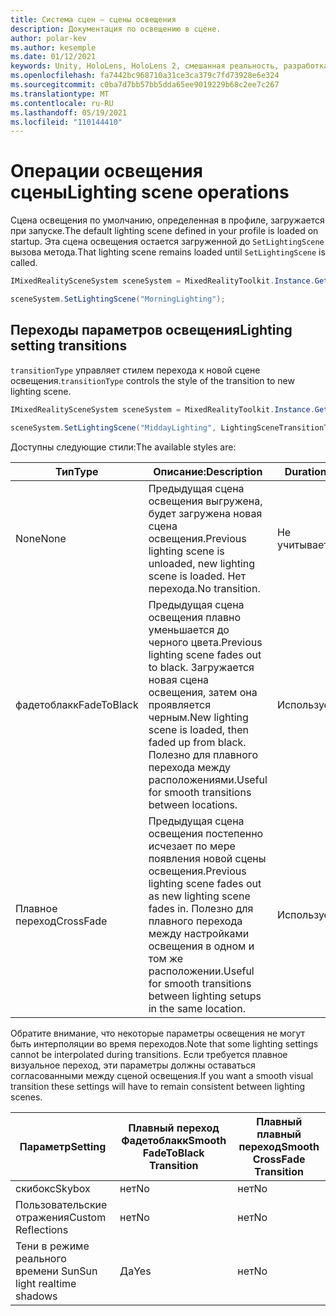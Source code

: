 ```yaml
---
title: Система сцен — сцены освещения
description: Документация по освещению в сцене.
author: polar-kev
ms.author: kesemple
ms.date: 01/12/2021
keywords: Unity, HoloLens, HoloLens 2, смешанная реальность, разработка, MRTK
ms.openlocfilehash: fa7442bc968710a31ce3ca379c7fd73928e6e324
ms.sourcegitcommit: c0ba7d7bb57bb5dda65ee9019229b68c2ee7c267
ms.translationtype: MT
ms.contentlocale: ru-RU
ms.lasthandoff: 05/19/2021
ms.locfileid: "110144410"
---
```

# <a name="lighting-scene-operations"></a><span data-ttu-id="3d86f-104">Операции освещения сцены</span><span class="sxs-lookup"><span data-stu-id="3d86f-104">Lighting scene operations</span></span>

<span data-ttu-id="3d86f-105">Сцена освещения по умолчанию, определенная в профиле, загружается при запуске.</span><span class="sxs-lookup"><span data-stu-id="3d86f-105">The default lighting scene defined in your profile is loaded on startup.</span></span> <span data-ttu-id="3d86f-106">Эта сцена освещения остается загруженной до `SetLightingScene` вызова метода.</span><span class="sxs-lookup"><span data-stu-id="3d86f-106">That lighting scene remains loaded until `SetLightingScene` is called.</span></span>

```c#
IMixedRealitySceneSystem sceneSystem = MixedRealityToolkit.Instance.GetService<IMixedRealitySceneSystem>();

sceneSystem.SetLightingScene("MorningLighting");
```

## <a name="lighting-setting-transitions"></a><span data-ttu-id="3d86f-107">Переходы параметров освещения</span><span class="sxs-lookup"><span data-stu-id="3d86f-107">Lighting setting transitions</span></span>

<span data-ttu-id="3d86f-108">`transitionType` управляет стилем перехода к новой сцене освещения.</span><span class="sxs-lookup"><span data-stu-id="3d86f-108">`transitionType` controls the style of the transition to new lighting scene.</span></span>

```c#
IMixedRealitySceneSystem sceneSystem = MixedRealityToolkit.Instance.GetService<IMixedRealitySceneSystem>();

sceneSystem.SetLightingScene("MiddayLighting", LightingSceneTransitionType.CrossFade);
```

<span data-ttu-id="3d86f-109">Доступны следующие стили:</span><span class="sxs-lookup"><span data-stu-id="3d86f-109">The available styles are:</span></span>

<span data-ttu-id="3d86f-110">Тип</span><span class="sxs-lookup"><span data-stu-id="3d86f-110">Type</span></span> | <span data-ttu-id="3d86f-111">Описание:</span><span class="sxs-lookup"><span data-stu-id="3d86f-111">Description</span></span> | <span data-ttu-id="3d86f-112">Duration</span><span class="sxs-lookup"><span data-stu-id="3d86f-112">Duration</span></span>
--- | --- | ---
<span data-ttu-id="3d86f-113">None</span><span class="sxs-lookup"><span data-stu-id="3d86f-113">None</span></span> | <span data-ttu-id="3d86f-114">Предыдущая сцена освещения выгружена, будет загружена новая сцена освещения.</span><span class="sxs-lookup"><span data-stu-id="3d86f-114">Previous lighting scene is unloaded, new lighting scene is loaded.</span></span> <span data-ttu-id="3d86f-115">Нет перехода.</span><span class="sxs-lookup"><span data-stu-id="3d86f-115">No transition.</span></span> | <span data-ttu-id="3d86f-116">Не учитывается</span><span class="sxs-lookup"><span data-stu-id="3d86f-116">Ignored</span></span>
<span data-ttu-id="3d86f-117">фадетоблакк</span><span class="sxs-lookup"><span data-stu-id="3d86f-117">FadeToBlack</span></span> | <span data-ttu-id="3d86f-118">Предыдущая сцена освещения плавно уменьшается до черного цвета.</span><span class="sxs-lookup"><span data-stu-id="3d86f-118">Previous lighting scene fades out to black.</span></span> <span data-ttu-id="3d86f-119">Загружается новая сцена освещения, затем она проявляется черным.</span><span class="sxs-lookup"><span data-stu-id="3d86f-119">New lighting scene is loaded, then faded up from black.</span></span> <span data-ttu-id="3d86f-120">Полезно для плавного перехода между расположениями.</span><span class="sxs-lookup"><span data-stu-id="3d86f-120">Useful for smooth transitions between locations.</span></span> | <span data-ttu-id="3d86f-121">Используется</span><span class="sxs-lookup"><span data-stu-id="3d86f-121">Used</span></span>
<span data-ttu-id="3d86f-122">Плавное переход</span><span class="sxs-lookup"><span data-stu-id="3d86f-122">CrossFade</span></span> | <span data-ttu-id="3d86f-123">Предыдущая сцена освещения постепенно исчезает по мере появления новой сцены освещения.</span><span class="sxs-lookup"><span data-stu-id="3d86f-123">Previous lighting scene fades out as new lighting scene fades in.</span></span> <span data-ttu-id="3d86f-124">Полезно для плавного перехода между настройками освещения в одном и том же расположении.</span><span class="sxs-lookup"><span data-stu-id="3d86f-124">Useful for smooth transitions between lighting setups in the same location.</span></span> | <span data-ttu-id="3d86f-125">Используется</span><span class="sxs-lookup"><span data-stu-id="3d86f-125">Used</span></span>

<span data-ttu-id="3d86f-126">Обратите внимание, что некоторые параметры освещения не могут быть интерполяции во время переходов.</span><span class="sxs-lookup"><span data-stu-id="3d86f-126">Note that some lighting settings cannot be interpolated during transitions.</span></span> <span data-ttu-id="3d86f-127">Если требуется плавное визуальное переход, эти параметры должны оставаться согласованными между сценой освещения.</span><span class="sxs-lookup"><span data-stu-id="3d86f-127">If you want a smooth visual transition these settings will have to remain consistent between lighting scenes.</span></span>

<span data-ttu-id="3d86f-128">Параметр</span><span class="sxs-lookup"><span data-stu-id="3d86f-128">Setting</span></span> | <span data-ttu-id="3d86f-129">Плавный переход Фадетоблакк</span><span class="sxs-lookup"><span data-stu-id="3d86f-129">Smooth FadeToBlack Transition</span></span> | <span data-ttu-id="3d86f-130">Плавный плавный переход</span><span class="sxs-lookup"><span data-stu-id="3d86f-130">Smooth CrossFade Transition</span></span>
--- | --- | ---
<span data-ttu-id="3d86f-131">скибокс</span><span class="sxs-lookup"><span data-stu-id="3d86f-131">Skybox</span></span> | <span data-ttu-id="3d86f-132">нет</span><span class="sxs-lookup"><span data-stu-id="3d86f-132">No</span></span> | <span data-ttu-id="3d86f-133">нет</span><span class="sxs-lookup"><span data-stu-id="3d86f-133">No</span></span>
<span data-ttu-id="3d86f-134">Пользовательские отражения</span><span class="sxs-lookup"><span data-stu-id="3d86f-134">Custom Reflections</span></span> | <span data-ttu-id="3d86f-135">нет</span><span class="sxs-lookup"><span data-stu-id="3d86f-135">No</span></span> | <span data-ttu-id="3d86f-136">нет</span><span class="sxs-lookup"><span data-stu-id="3d86f-136">No</span></span>
<span data-ttu-id="3d86f-137">Тени в режиме реального времени Sun</span><span class="sxs-lookup"><span data-stu-id="3d86f-137">Sun light realtime shadows</span></span> | <span data-ttu-id="3d86f-138">Да</span><span class="sxs-lookup"><span data-stu-id="3d86f-138">Yes</span></span> | <span data-ttu-id="3d86f-139">нет</span><span class="sxs-lookup"><span data-stu-id="3d86f-139">No</span></span>
